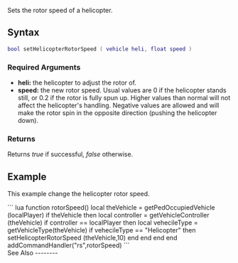 Sets the rotor speed of a helicopter.

Syntax
------

``` lua
bool setHelicopterRotorSpeed ( vehicle heli, float speed )
```

### Required Arguments

-   **heli:** the helicopter to adjust the rotor of.
-   **speed:** the new rotor speed. Usual values are 0 if the helicopter stands still, or 0.2 if the rotor is fully spun up. Higher values than normal will not affect the helicopter's handling. Negative values are allowed and will make the rotor spin in the opposite direction (pushing the helicopter down).

### Returns

Returns *true* if successful, *false* otherwise.

Example
-------

This example change the helicopter rotor speed.

<section name="Client" class="client" show="true">
``` lua
function rotorSpeed() 
   local theVehicle = getPedOccupiedVehicle (localPlayer)
     if theVehicle then 
    local controller = getVehicleController (theVehicle)
    if controller == localPlayer then 
       local vehecileType = getVehicleType(theVehicle)
       if vehecileType == "Helicopter" then 
        setHelicopterRotorSpeed (theVehicle,10)
       end 
       end 
   end 
end 
addCommandHandler("rs",rotorSpeed)
```

</section>
See Also
--------

